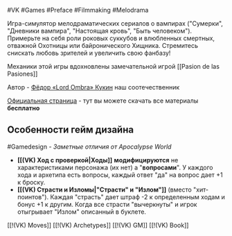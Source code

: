 #VK  #Games #Preface #Filmmaking #Melodrama

Игра-симулятор мелодраматических сериалов о вампирах ("Сумерки", "Дневники вампира", "Настоящая кровь", "Быть человеком"). Примерьте на себя роли роковых суккубов и влюбленных смертных, отважной Охотницы или байронического Хищника. Стремитесь снискать любовь зрителей и увеличить свою фанбазу!  

Механики этой игры вдохновлены замечательной игрой [[Pasion de las Pasiones]]

Автор - [Фёдор «Lord Ombra» Кукин](https://fedorombra.itch.io/) наш соотечественник

[Официальная страница](https://fedorombra.itch.io/kissofthevampire) - тут вы можете скачать все материалы **бесплатно**

## Особенности гейм дизайна
#Gamedesign *- Заметные отличия от Apocalypse World*

- **[[(VK) Ход с проверкой|Ходы]]** **модифицируются** не характеристиками персонажа (их нет) а "**вопросами**". У каждого хода и архетипа есть вопросы, каждый ответ "да" на вопрос дает +1  к броску.
- **[[(VK) Страсти и Изломы|"Страсти" и "Излом"]]** (вместо "хит-поинтов"). Каждая "страсть" дает штраф -2 к определенным ходам и бонус +1 к другим. Когда все страсти "вычеркнуты" и игрок отыгрывает "Излом" описанный в буклете.

[[!(VK) Moves]]
[[!(VK) Archetypes]]
[[!(VK) GM]]
[[!(VK) Book]]

